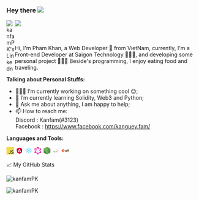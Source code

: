 
<!--
**kanfamPK/kanfamPK** is a ✨ _special_ ✨ repository because its `README.md` (this file) appears on your GitHub profile.

Here are some ideas to get you started:

- 🔭 I’m currently working on ...
- 🌱 I’m currently learning ...
- 👯 I’m looking to collaborate on ...
- 🤔 I’m looking for help with ...
- 💬 Ask me about ...
- 📫 How to reach me: ...
- 😄 Pronouns: ...
- ⚡ Fun fact: ...
-->
### Hey there <img src="https://media.giphy.com/media/hvRJCLFzcasrR4ia7z/giphy.gif" width="25px">
<a href="https://www.linkedin.com/in/khan-pham-20934b1b3/">
  <img align="left" alt="kanfamPK's Linkedn" width="22px" src="https://cdn.jsdelivr.net/npm/simple-icons@v3/icons/linkedin.svg" />
</a>

![](https://visitor-badge.glitch.me/badge?page_id=kanfamPK.kanfamPK)

<br />

Hi, I'm Pham Khan, a Web Developer 🚀 from VietNam, currently, I'm a Front-end Developer at Saigon Technology 🙍🏽‍♂️, and developing some personal project 👨🏽‍💼 Beside's programming, I enjoy eating food and traveling.

 <!-- <img align="right" alt="GIF" src="https://github.com/abhisheknaiidu/abhisheknaiidu/blob/master/code.gif?raw=true" width="500" height="320" />-->
  
**Talking about Personal Stuffs:**

- 👨🏽‍💻 I’m currently working on something cool :wink:;
- 🌱 I’m currently learning Solidity, Web3 and Python; 
- 💬 Ask me about anything, I am happy to help;
- 📫 How to reach me: 
      <br />
      Discord : Kanfam(#3123)
      <br />
      Facebook : https://www.facebook.com/kanguey.fam/

**Languages and Tools:**  

<code><img height="20" src="https://raw.githubusercontent.com/github/explore/80688e429a7d4ef2fca1e82350fe8e3517d3494d/topics/javascript/javascript.png"></code>
<code><img height="20" src="https://raw.githubusercontent.com/github/explore/80688e429a7d4ef2fca1e82350fe8e3517d3494d/topics/angular/angular.png"></code>
<code><img height="20" src="https://raw.githubusercontent.com/github/explore/80688e429a7d4ef2fca1e82350fe8e3517d3494d/topics/react/react.png"></code>
<code><img height="20" src="https://raw.githubusercontent.com/github/explore/5c058a388828bb5fde0bcafd4bc867b5bb3f26f3/topics/graphql/graphql.png"></code>
<code><img height="20" src="https://raw.githubusercontent.com/github/explore/80688e429a7d4ef2fca1e82350fe8e3517d3494d/topics/nodejs/nodejs.png"></code>
<code><img height="20" src="https://raw.githubusercontent.com/github/explore/80688e429a7d4ef2fca1e82350fe8e3517d3494d/topics/mysql/mysql.png"></code>
<code><img height="20" src="https://raw.githubusercontent.com/github/explore/80688e429a7d4ef2fca1e82350fe8e3517d3494d/topics/git/git.png"></code>


📈 My GitHub Stats

<p> <img src="https://github-readme-stats.vercel.app/api?username=kanfamPK&show_icons=true&theme=gruvbox&count_private=true&include_all_commits=true" alt="kanfamPK"/>

<p>
<img width="350px" src="https://github-readme-stats.vercel.app/api/top-langs?username=kanfamPK&show_icons=true&theme=tokyonight&locale=en&layout=compact&hide_border=true&langs_count=10" alt="kanfamPK" />
</p>





